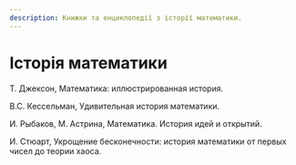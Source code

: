 ```yaml
---
description: Книжки та енциклопедії з історії математики.
---
```


# Історія математики

Т. Джексон, Математика: иллюстрированная история.

В.С. Кессельман, Удивительная история математики.

И. Рыбаков, М. Астрина, Математика. История идей и открытий.

И. Стюарт, Укрощение бесконечности: история математики от первых чисел до теории хаоса.



